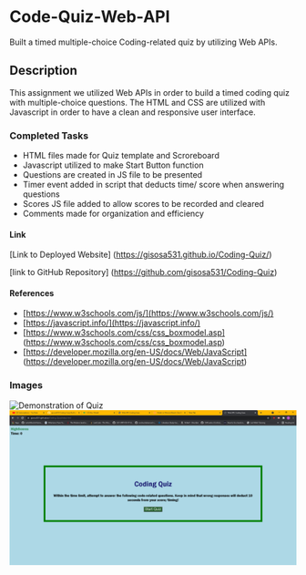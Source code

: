 # Code-Quiz-Web-API
Built a timed multiple-choice Coding-related quiz by utilizing Web APIs.

## Description
This assignment we utilized Web APIs in order to build a timed coding quiz with multiple-choice questions. The HTML and CSS are utilized with Javascript in order to have a clean and responsive user interface. 

### Completed Tasks
* HTML files made for Quiz template and Scroreboard
* Javascript utilized to make Start Button function
* Questions are created in JS file to be presented
* Timer event added in script that deducts time/ score when answering questions
* Scores JS file added to allow scores to be recorded and cleared
* Comments made for organization and efficiency

#### Link
[Link to Deployed Website] (https://gisosa531.github.io/Coding-Quiz/)

[link to GitHub Repository] (https://github.com/gisosa531/Coding-Quiz)

#### References
*   [https://www.w3schools.com/js/](https://www.w3schools.com/js/)
*   [https://javascript.info/](https://javascript.info/)
* [https://www.w3schools.com/css/css_boxmodel.asp] (https://www.w3schools.com/css/css_boxmodel.asp)
* [https://developer.mozilla.org/en-US/docs/Web/JavaScript] (https://developer.mozilla.org/en-US/docs/Web/JavaScript)

### Images
<img src=./assets/images/codingQuizDemo.gif alt="Demonstration of Quiz">
<img src=./assets/images/codingQuizTitle.png alt="Start Page of Quiz">


